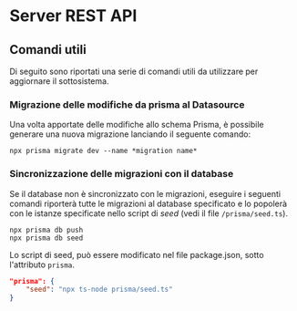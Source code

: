 # Server REST API

## Comandi utili

Di seguito sono riportati una serie di comandi utili da utilizzare per aggiornare il sottosistema.

### Migrazione delle modifiche da prisma al Datasource

Una volta apportate delle modifiche allo schema Prisma, è possibile generare una nuova migrazione lanciando il seguente comando:

```
npx prisma migrate dev --name *migration name*
```

### Sincronizzazione delle migrazioni con il database

Se il database non è sincronizzato con le migrazioni, eseguire i seguenti comandi riporterà tutte le migrazioni al database specificato e lo popolerà con le istanze specificate nello script di *seed* (vedi il file <code>/prisma/seed.ts</code>).

```
npx prisma db push
npx prisma db seed
```

Lo script di seed, può essere modificato nel file package.json, sotto l'attributo <code>prisma</code>.

```json
"prisma": {
    "seed": "npx ts-node prisma/seed.ts"
}
```